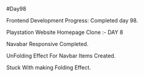 #Day98

Frontend Development Progress: Completed day 98.

Playstation Website Homepage Clone :- DAY 8

Navabar Responsive Completed.

UnFolding Effect For Navbar Items Created.

Stuck With making Folding Effect.